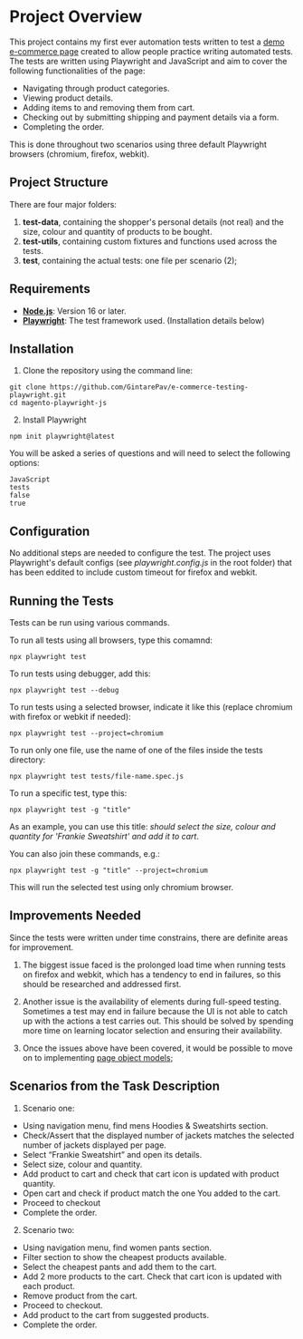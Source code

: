 # Project Overview

This project contains my first ever automation tests written to test a [demo e-commerce page](https://magento.softwaretestingboard.com/) created to allow people practice writing automated tests. The tests are written using Playwright and JavaScript and aim to cover the following functionalities of the page:

- Navigating through product categories.
- Viewing product details.
- Adding items to and removing them from cart.
- Checking out by submitting shipping and payment details via a form.
- Completing the order.

This is done throughout two scenarios using three default Playwright browsers (chromium, firefox, webkit).

## Project Structure

There are four major folders:

1. **test-data**, containing the shopper's personal details (not real) and the size, colour and quantity of products to be bought.
2. **test-utils**, containing custom fixtures and functions used across the tests.
3. **test**, containing the actual tests: one file per scenario (2);

## Requirements

- **[Node.js](https://nodejs.org/en)**: Version 16 or later.
- **[Playwright](https://playwright.dev/docs/intro)**: The test framework used. (Installation details below)

## Installation

1. Clone the repository using the command line:

```
git clone https://github.com/GintarePav/e-commerce-testing-playwright.git
cd magento-playwright-js
```

2. Install Playwright

```
npm init playwright@latest
```

You will be asked a series of questions and will need to select the following options:

```
JavaScript
tests
false
true
```

## Configuration

No additional steps are needed to configure the test. The project uses Playwright's default configs (see _playwright.config.js_ in the root folder) that has been eddited to include custom timeout for firefox and webkit.

## Running the Tests

Tests can be run using various commands.

To run all tests using all browsers, type this comamnd:

```
npx playwright test
```

To run tests using debugger, add this:

```
npx playwright test --debug
```

To run tests using a selected browser, indicate it like this (replace chromium with firefox or webkit if needed):

```
npx playwright test --project=chromium
```

To run only one file, use the name of one of the files inside the tests directory:

```
npx playwright test tests/file-name.spec.js
```

To run a specific test, type this:

```
npx playwright test -g "title"
```

As an example, you can use this title: _should select the size, colour and quantity for 'Frankie Sweatshirt' and add it to cart_.

You can also join these commands, e.g.:

```
npx playwright test -g "title" --project=chromium
```

This will run the selected test using only chromium browser.

## Improvements Needed

Since the tests were written under time constrains, there are definite areas for improvement.

1. The biggest issue faced is the prolonged load time when running tests on firefox and webkit, which has a tendency to end in failures, so this should be researched and addressed first.

1. Another issue is the availability of elements during full-speed testing. Sometimes a test may end in failure because the UI is not able to catch up with the actions a test carries out. This should be solved by spending more time on learning locator selection and ensuring their availability.

1. Once the issues above have been covered, it would be possible to move on to implementing [page object models](https://playwright.dev/docs/pom);


## Scenarios from the Task Description
1. Scenario one:
- Using navigation menu, find mens Hoodies & Sweatshirts section.
- Check/Assert that the displayed number of jackets matches the selected number of jackets displayed per page.
- Select “Frankie Sweatshirt” and open its details.
- Select size, colour and quantity.
- Add product to cart and check that cart icon is updated with product quantity.
- Open cart and check if product match the one You added to the cart.
- Proceed to checkout
- Complete the order.

2. Scenario two:
- Using navigation menu, find women pants section.
- Filter section to show the cheapest products available.
- Select the cheapest pants and add them to the cart.
- Add 2 more products to the cart. Check that cart icon is updated with each product.
- Remove product from the cart.
- Proceed to checkout.
- Add product to the cart from suggested products.
- Complete the order.
